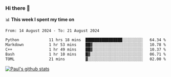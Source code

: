 ### Hi there 👋

📊 **This week I spent my time on**
<!--START_SECTION:waka-->

```txt
From: 14 August 2024 - To: 21 August 2024

Python             11 hrs 18 mins  ████████████████░░░░░░░░░   64.34 %
Markdown           1 hr 53 mins    ██▓░░░░░░░░░░░░░░░░░░░░░░   10.78 %
C++                1 hr 49 mins    ██▓░░░░░░░░░░░░░░░░░░░░░░   10.37 %
Bash               1 hr 10 mins    █▓░░░░░░░░░░░░░░░░░░░░░░░   06.71 %
TOML               21 mins         ▓░░░░░░░░░░░░░░░░░░░░░░░░   02.00 %
```

<!--END_SECTION:waka-->


[![Paul's github stats](https://github-readme-stats.vercel.app/api?username=mickeyouyou&theme=dracula&show_icons=true)](https://github.com/anuraghazra/github-readme-stats)
